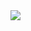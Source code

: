 <img src="https://capsule-render.vercel.app/api?type=transparent&color=timeAuto&height=150&section=header&text=INCLUDE&fontSize=100" />

